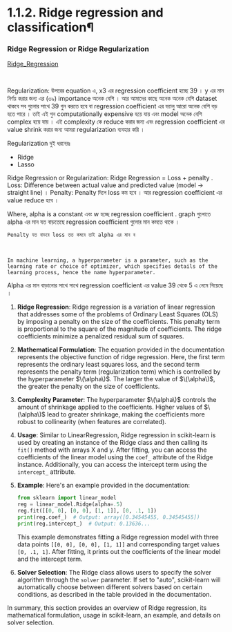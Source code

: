 
# 1.1.2. Ridge regression and classification¶

### Ridge Regression or Ridge Regularization

[Ridge_Regression](https://www.youtube.com/watch?v=Yj7sIK0VMg0&list=PLYwpaL_SFmcBhOEPwf5cFwqo5B-cP9G4P&index=19&ab_channel=5MinutesEngineering)

<br>

Regularization: 
উপরের equation এ, x3 এর regression coefficient হচ্ছে 39 । y এর মান নির্ণয় করার জন্য এর (৩৯) importance অনেক বেশি । আর আমাদের কাছে অনেক অনেক বেশি dataset থাকবে সব গুলোর সাথে 39 গুন করতে হবে বা regression coefficient এর ভ্যালু আরো অনেক বেশি বড় হতে পারে । তাই এই গুন computationally expensive হয়ে যায় এবং model অনেক বেশি complex হয়ে যায় । এই complexity  কে reduce করার জন্য এবং regression coefficient এর  value shrink করার জন্য আমরা regularization ব্যবহার করি । 

Regularization দুই ধরনেরঃ
- Ridge 
- Lasso

Ridge Regression or Regularization: 
Ridge Regression = Loss + penalty .
Loss:  Difference between actual value and predicted value (model -> straight line) । 
Penalty: Penalty দিলে loss কম হবে । আর regression coefficient এর value reduce হবে । 

Where, alpha is a constant এবং w হচ্ছে regression coefficient .  graph গুলোতে alpha এর মান যত বাড়তেছে regression coefficient গুলোর মান কমতে থাকে । 

`Penalty যত বাডবে loss তত কমবে তাই alpha এর মান ব`

<br>

`In machine learning, a hyperparameter is a parameter, such as the learning rate or choice of optimizer, which specifies details of the learning process, hence the name hyperparameter.`




Alpha এর মান বাড়ানোর সাথে সাথে regression coefficient এর value 39 থেকে 5 এ নেমে গিয়েছে । 




1. **Ridge Regression**: Ridge regression is a variation of linear regression that addresses some of the problems of Ordinary Least Squares (OLS) by imposing a penalty on the size of the coefficients. This penalty term is proportional to the square of the magnitude of coefficients. The ridge coefficients minimize a penalized residual sum of squares.

2. **Mathematical Formulation**: The equation provided in the documentation represents the objective function of ridge regression. Here, the first term represents the ordinary least squares loss, and the second term represents the penalty term (regularization term) which is controlled by the hyperparameter $\(\alpha\)$. The larger the value of $\(\alpha\)$, the greater the penalty on the size of coefficients.

3. **Complexity Parameter**: The hyperparameter $\(\alpha\)$ controls the amount of shrinkage applied to the coefficients. Higher values of $\(\alpha\)$ lead to greater shrinkage, making the coefficients more robust to collinearity (when features are correlated).

4. **Usage**: Similar to LinearRegression, Ridge regression in scikit-learn is used by creating an instance of the Ridge class and then calling its `fit()` method with arrays X and y. After fitting, you can access the coefficients of the linear model using the `coef_` attribute of the Ridge instance. Additionally, you can access the intercept term using the `intercept_` attribute.

5. **Example**: Here's an example provided in the documentation:

   ```python
   from sklearn import linear_model
   reg = linear_model.Ridge(alpha=.5)
   reg.fit([[0, 0], [0, 0], [1, 1]], [0, .1, 1])
   print(reg.coef_)  # Output: array([0.34545455, 0.34545455])
   print(reg.intercept_)  # Output: 0.13636...
   ```
   This example demonstrates fitting a Ridge regression model with three data points `[[0, 0], [0, 0], [1, 1]]` and corresponding target values `[0, .1, 1]`. After fitting, it prints out the coefficients of the linear model and the intercept term.

6. **Solver Selection**: The Ridge class allows users to specify the solver algorithm through the `solver` parameter. If set to "auto", scikit-learn will automatically choose between different solvers based on certain conditions, as described in the table provided in the documentation.

In summary, this section provides an overview of Ridge regression, its mathematical formulation, usage in scikit-learn, an example, and details on solver selection.

